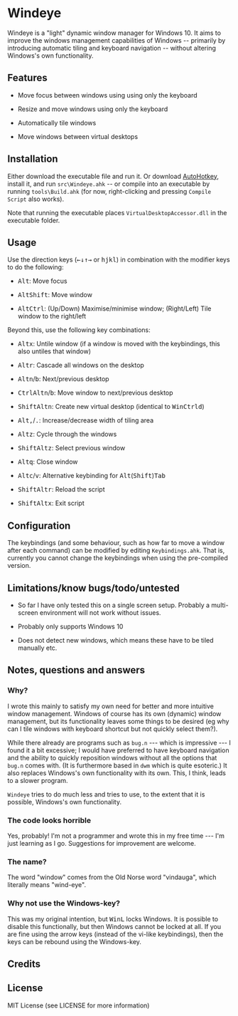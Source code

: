 # Windeye

Windeye is a "light" dynamic window manager for Windows 10. It aims to
improve the windows management capabilities of Windows -- primarily by
introducing automatic tiling and keyboard navigation -- without
altering Windows's own functionality.

## Features

- Move focus between windows using using only the keyboard

- Resize and move windows using only the keyboard

- Automatically tile windows

- Move windows between virtual desktops

## Installation

Either download the executable file and run it. Or download
[AutoHotkey](http://autohotkey.com), install it, and run
`src\Windeye.ahk` -- or compile into an executable by running
`tools\Build.ahk` (for now, right-clicking and pressing `Compile Script`
also works).

Note that running the executable places `VirtualDesktopAccessor.dll` in
the executable folder.

## Usage

Use the direction keys
(<kbd>←</kbd><kbd>↓</kbd><kbd>↑</kbd><kbd>→</kbd> or
<kbd>h</kbd><kbd>j</kbd><kbd>k</kbd><kbd>l</kbd>) in combination with
the modifier keys to do the following:

- <kbd>Alt</kbd>: Move focus

- <kbd>Alt</kbd><kbd>Shift</kbd>: Move window

- <kbd>Alt</kbd><kbd>Ctrl</kbd>: (Up/Down) Maximise/minimise window; 
  (Right/Left) Tile window to the right/left

Beyond this, use the following key combinations:

- <kbd>Alt</kbd><kbd>x</kbd>: Untile window (if a window is moved with
  the keybindings, this also untiles that window)

- <kbd>Alt</kbd><kbd>r</kbd>: Cascade all windows on the desktop

- <kbd>Alt</kbd><kbd>n</kbd>/<kbd>b</kbd>: Next/previous desktop

- <kbd>Ctrl</kbd><kbd>Alt</kbd><kbd>n</kbd>/<kbd>b</kbd>: Move window to next/previous desktop

- <kbd>Shift</kbd><kbd>Alt</kbd><kbd>n</kbd>: Create new virtual desktop
  (identical to <kbd>Win</kbd><kbd>Ctrl</kbd><kbd>d</kbd>)

- <kbd>Alt</kbd><kbd>,</kbd>/<kbd>.</kbd>: Increase/decrease width of
  tiling area

- <kbd>Alt</kbd><kbd>z</kbd>: Cycle through the windows

- <kbd>Shift</kbd><kbd>Alt</kbd><kbd>z</kbd>: Select previous window

- <kbd>Alt</kbd><kbd>q</kbd>: Close window

- <kbd>Alt</kbd><kbd>c</kbd>/<kbd>v</kbd>: Alternative keybinding for
  <kbd>Alt</kbd>(<kbd>Shift</kbd>)<kbd>Tab</kbd>

- <kbd>Shift</kbd><kbd>Alt</kbd><kbd>r</kbd>: Reload the script

- <kbd>Shift</kbd><kbd>Alt</kbd><kbd>x</kbd>: Exit script

## Configuration

The keybindings (and some behaviour, such as how far to move a window
after each command) can be modified by editing `Keybindings.ahk`. That
is, currently you cannot change the keybindings when using the
pre-compiled version.

## Limitations/know bugs/todo/untested

- So far I have only tested this on a single screen setup. Probably a
  multi-screen environment will not work without issues.

- Probably only supports Windows 10

- Does not detect new windows, which means these have to be tiled
  manually etc.

## Notes, questions and answers

### Why?

I wrote this mainly to satisfy my own need for better and more intuitive
window management. Windows of course has its own (dynamic) window
management, but its functionality leaves some things to be desired (eg
why can I tile windows with keyboard shortcut but not quickly select
them?).

While there already are programs such as `bug.n` --- which is impressive
--- I found it a bit excessive; I would have preferred to have keyboard
navigation and the ability to quickly reposition windows without all the
options that `bug.n` comes with. (It is furthermore based in `dwm` which
is quite esoteric.) It also replaces Windows's own functionality with
its own. This, I think, leads to a slower program.

`Windeye` tries to do much less and tries to use, to the extent that it
is possible, Windows's own functionality.

### The code looks horrible

Yes, probably! I'm not a programmer and wrote this in my free time ---
I'm just learning as I go. Suggestions for improvement are welcome.

### The name?

The word "window" comes from the Old Norse word "vindauga", which
literally means "wind-eye".

### Why not use the Windows-key?

This was my original intention, but <kbd>Win</kbd><kbd>L</kbd> locks
Windows. It is possible to disable this functionally, but then Windows
cannot be locked at all. If you are fine using the arrow keys (instead
of the vi-like keybindings), then the keys can be rebound using the
Windows-key.

## Credits


## License

MIT License (see LICENSE for more information)
